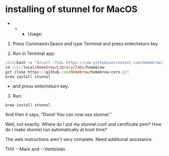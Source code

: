 # installing of stunnel for MacOS

- - - Usage:

1. Press Command+Space and type Terminal and press enter/return key.

2. Run in Terminal app:

```ruby
/bin/bash -c "$(curl -fsSL https://raw.githubusercontent.com/Homebrew/install/HEAD/install.sh)"
cd /usr/local/Homebrew/Library/Tabs/homebrew
git clone https://github.com/Homebrew/homebrew-core.git
brew install stunnel
```
- and press enter/return key.

3. Run:
```brew    
brew install stunnel
```
And then it says, "Done! You can now use stunnel."

Well, not exactly. Where do I put my stunnel.conf and certificate.pem? How do I
make stunnel run automatically at boot time?

The web instructions aren't very complete. Need additional assistance.

THX --Mark and --Ventsislav
